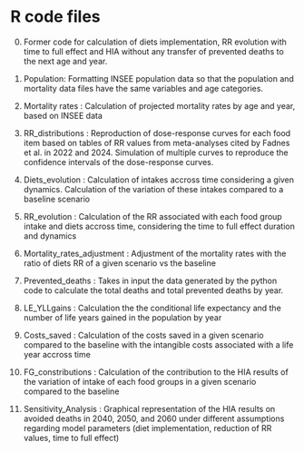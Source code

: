# R code files

0. Former code for calculation of diets implementation, RR evolution with time to full effect and HIA without any transfer of prevented deaths to the next age and year.

1. Population: Formatting INSEE population data so that the population and mortality data files have the same variables and age categories.

2. Mortality rates : Calculation of projected mortality rates by age and year, based on INSEE data

3. RR_distributions : Reproduction of dose-response curves for each food item based on tables of RR values from meta-analyses cited by Fadnes et al. in 2022 and 2024. Simulation of multiple curves to reproduce the confidence intervals of the dose-response curves.

4. Diets_evolution : Calculation of intakes accross time considering a given dynamics. Calculation of the variation of these intakes compared to a baseline scenario

5. RR_evolution : Calculation of the RR associated with each food group intake and diets accross time, considering the time to full effect duration and dynamics

6. Mortality_rates_adjustment : Adjustment of the mortality rates with the ratio of diets RR of a given scenario vs the baseline

7. Prevented_deaths : Takes in input the data generated by the python code to calculate the total deaths and total prevented deaths by year.

8. LE_YLLgains : Calculation the the conditional life expectancy and the number of life years gained in the population by year

9. Costs_saved : Calculation of the costs saved in a given scenario compared to the baseline with the intangible costs associated with a life year accross time

10. FG_constributions : Calculation of the contribution to the HIA results of the variation of intake of each food groups in a given scenario compared to the baseline

11. Sensitivity_Analysis : Graphical representation of the HIA results on avoided deaths in 2040, 2050, and 2060 under different assumptions regarding model parameters (diet implementation, reduction of RR values, time to full effect)

